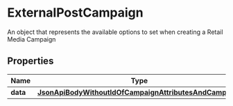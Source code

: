

# ExternalPostCampaign

An object that represents the available options to set when creating a Retail Media Campaign

## Properties

| Name | Type | Description | Notes |
|------------ | ------------- | ------------- | -------------|
|**data** | [**JsonApiBodyWithoutIdOfCampaignAttributesAndCampaign**](JsonApiBodyWithoutIdOfCampaignAttributesAndCampaign.md) |  |  [optional] |



